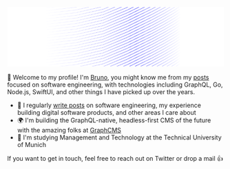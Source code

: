 <div align="center">
<a href="https://brunoscheufler.com">
    <img src="header.png"/>
</a>
</div>

👋 Welcome to my profile! I'm [Bruno](https://brunoscheufler.com/), you might know me from my [posts](https://brunoscheufler.com/) focused on software engineering, with technologies including GraphQL, Go, Node.js, SwiftUI, and other things I have picked up over the years.

- 📝 I regularly [write posts](https://brunoscheufler.com/) on software engineering, my experience building digital software products, and other areas I care about
- 🌍 I'm building the GraphQL-native, headless-first CMS of the future with the amazing folks at [GraphCMS](https://graphcms.com)
- 🍻 I'm studying Management and Technology at the Technical University of Munich

If you want to get in touch, feel free to reach out on Twitter or drop a mail 👍

